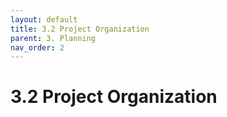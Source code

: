 ```yaml
---
layout: default
title: 3.2 Project Organization
parent: 3. Planning
nav_order: 2
---
```


# 3.2 Project Organization